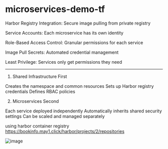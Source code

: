 # microservices-demo-tf

Harbor Registry Integration: Secure image pulling from private registry

Service Accounts: Each microservice has its own identity

Role-Based Access Control: Granular permissions for each service

Image Pull Secrets: Automated credential management

Least Privilege: Services only get permissions they need



----------

1. Shared Infrastructure First

Creates the namespace and common resources
Sets up Harbor registry credentials
Defines RBAC policies

2. Microservices Second

Each service deployed independently
Automatically inherits shared security settings
Can be scaled and managed separately

using harbor container registry
https://bookinfo.may1.click/harbor/projects/2/repositories

![image](https://github.com/user-attachments/assets/b769a8fe-886c-460b-a937-27d73b885e94)
